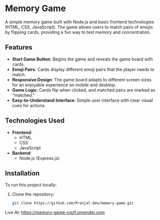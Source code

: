# Memory Game

A simple memory game built with Node.js and basic frontend technologies (HTML, CSS, JavaScript). The game allows users to match pairs of emojis by flipping cards, providing a fun way to test memory and concentration.

## Features
- **Start Game Button**: Begins the game and reveals the game board with cards.
- **Emoji Pairs**: Cards display different emoji pairs that the player needs to match.
- **Responsive Design**: The game board adapts to different screen sizes for an enjoyable experience on mobile and desktop.
- **Game Logic**: Cards flip when clicked, and matched pairs are marked as "matched."
- **Easy-to-Understand Interface**: Simple user interface with clear visual cues for actions.

## Technologies Used
- **Frontend**: 
  - HTML
  - CSS
  - JavaScript
- **Backend**:
  - Node.js (Express.js)

## Installation

To run this project locally:

1. Clone the repository:
   ```bash
   git clone https://github.com/Pranjal-Deo/memory-game.git


Live At: https://memory-game-cqzf.onrender.com
